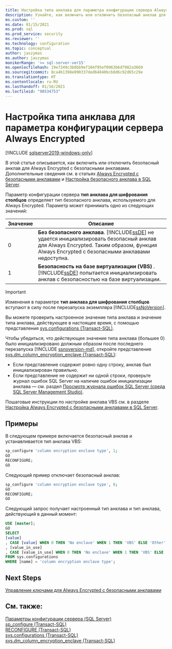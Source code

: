 ```yaml
---
title: Настройка типа анклава для параметра конфигурации сервера Always Encrypted | Документация Майкрософт
description: Узнайте, как включить или отключить безопасный анклав для Always Encrypted. Узнайте, как проверить правильность инициализации анклава.
ms.custom: ''
ms.date: 01/15/2021
ms.prod: sql
ms.prod_service: security
ms.reviewer: ''
ms.technology: configuration
ms.topic: conceptual
author: jaszymas
ms.author: jaszymas
monikerRange: '>= sql-server-ver15'
ms.openlocfilehash: 19e7349c3b8bb9ef104f95ef0963b6d7982a3669
ms.sourcegitcommit: 8ca4b1398e090337ded64840bcb8d6c92d65c29e
ms.translationtype: HT
ms.contentlocale: ru-RU
ms.lasthandoff: 01/16/2021
ms.locfileid: "98534753"
---
```

# <a name="configure-the-enclave-type-for-always-encrypted-server-configuration-option"></a>Настройка типа анклава для параметра конфигурации сервера Always Encrypted

[!INCLUDE [sqlserver2019-windows-only](../../includes/applies-to-version/sqlserver2019-windows-only.md)]

В этой статье описывается, как включить или отключить безопасный анклав для Always Encrypted с безопасными анклавами. Дополнительные сведения см. в статьях [Always Encrypted с безопасными анклавами](../../relational-databases/security/encryption/always-encrypted-enclaves.md) и [Настройка безопасного анклава в SQL Server](../../relational-databases/security/encryption/always-encrypted-enclaves-configure-enclave-type.md).

Параметр конфигурации сервера **тип анклава для шифрования столбцов** определяет тип безопасного анклава, используемого для Always Encrypted. Параметр может принимать одно из следующих значений:  
  
|Значение|Описание|  
|-------------------|-----------------| 
|0|**Без безопасного анклава**. [!INCLUDE[ssDE](../../includes/ssde-md.md)] не удается инициализировать безопасный анклав для Always Encrypted. Таким образом, функция Always Encrypted с безопасными анклавами недоступна.|  
|1|**Безопасность на базе виртуализации (VBS)** . [!INCLUDE[ssDE](../../includes/ssde-md.md)] попытается инициализировать анклав с безопасностью на базе виртуализации.

> [!IMPORTANT]
> Изменения в параметре **тип анклава для шифрования столбцов** вступают в силу после перезапуска экземпляра [!INCLUDE[ssNoVersion](../../includes/ssnoversion-md.md)].
   
Вы можете проверить настроенное значение типа анклава и значение типа анклава, действующее в настоящее время, с помощью представления [sys.configurations (Transact-SQL)](../../relational-databases/system-catalog-views/sys-configurations-transact-sql.md). 

Чтобы убедиться, что действующее значение типа анклава (большее 0) было инициализировано должным образом после последнего перезапуска [!INCLUDE [ssnoversion-md](../../includes/ssnoversion-md.md)], откройте представление [sys.dm_column_encryption_enclave (Transact-SQL)](../../relational-databases/system-dynamic-management-views/sys-dm-column-encryption-enclave.md):
 - Если представление содержит ровно одну строку, анклав был инициализирован правильно. 
 - Если представление не содержит ни одной строки, проверьте журнал ошибок SQL Server на наличие ошибок инициализации анклава — см. раздел [Просмотр журнала ошибок SQL Server (среда SQL Server Management Studio)](../../relational-databases/performance/view-the-sql-server-error-log-sql-server-management-studio.md).

Пошаговые инструкции по настройке анклава VBS см. в разделе [Настройка Always Encrypted с безопасными анклавами в SQL Server](../../relational-databases/security/tutorial-getting-started-with-always-encrypted-enclaves.md#step-3-enable-always-encrypted-with-secure-enclaves-in-sql-server).

## <a name="examples"></a>Примеры  
 В следующем примере включается безопасный анклав и устанавливается тип анклава VBS:

```sql  
sp_configure 'column encryption enclave type', 1;  
GO  
RECONFIGURE;  
GO  
```  

Следующий пример отключает безопасный анклав:  

```sql  
sp_configure 'column encryption enclave type', 0;  
GO  
RECONFIGURE;  
GO  
```  

Следующий запрос получает настроенный тип анклава и тип анклава, действующий в данный момент:

```sql  
USE [master];
GO
SELECT
[value]
, CASE [value] WHEN 0 THEN 'No enclave' WHEN 1 THEN 'VBS' ELSE 'Other' END AS [value_description]
, [value_in_use]
, CASE [value_in_use] WHEN 0 THEN 'No enclave' WHEN 1 THEN 'VBS' ELSE 'Other' END AS [value_in_use_description]
FROM sys.configurations
WHERE [name] = 'column encryption enclave type'; 
```  
## <a name="next-steps"></a>Next Steps
 [Управление ключами для Always Encrypted с безопасными анклавами](../../relational-databases/security/encryption/always-encrypted-enclaves-manage-keys.md)

## <a name="see-also"></a>См. также:  
 [Параметры конфигурации сервера (SQL Server)](../../database-engine/configure-windows/server-configuration-options-sql-server.md)   
 [sp_configure (Transact-SQL)](../../relational-databases/system-stored-procedures/sp-configure-transact-sql.md)   
 [RECONFIGURE (Transact-SQL)](../../t-sql/language-elements/reconfigure-transact-sql.md)   
 [sys.configurations (Transact-SQL)](../../relational-databases/system-catalog-views/sys-configurations-transact-sql.md)   
 [sys.dm_column_encryption_enclave (Transact-SQL)](../../relational-databases/system-dynamic-management-views/sys-dm-column-encryption-enclave.md)   
